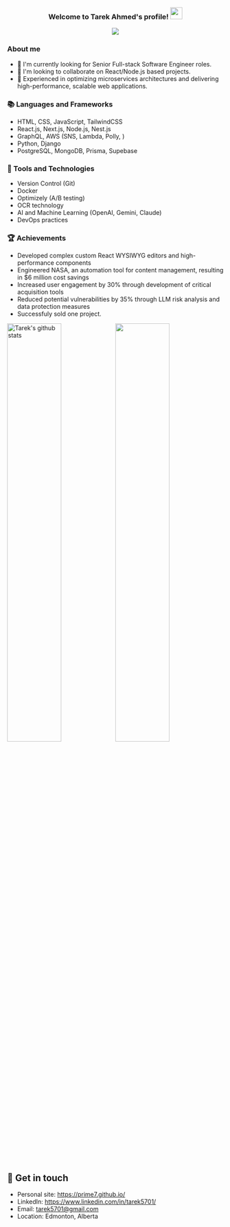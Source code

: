 <h3 align="center">
  Welcome to Tarek Ahmed's profile!
  <img src="https://media.giphy.com/media/hvRJCLFzcasrR4ia7z/giphy.gif" width="28">
</h3>

<!-- Typing SVG by DenverCoder1 - https://github.com/DenverCoder1/readme-typing-svg -->
<p align="center">
  <a href="https://github.com/DenverCoder1/readme-typing-svg"><img src="https://readme-typing-svg.herokuapp.com/?lines=Full-stack%20software%20engineer;React.js%20and%20Node.js%20expert;Always%20learning%20new%20things&font=Fira%20Code&center=true&width=440&height=45&color=f75c7e&vCenter=true&size=22"></a>
</p>

### About me
- 🔭 I'm currently looking for Senior Full-stack Software Engineer roles.
- 👯 I'm looking to collaborate on React/Node.js based projects.
- 🌟 Experienced in optimizing microservices architectures and delivering high-performance, scalable web applications.

### 📚 Languages and Frameworks
- HTML, CSS, JavaScript, TailwindCSS
- React.js, Next.js, Node.js, Nest.js
- GraphQL, AWS (SNS, Lambda, Polly, )
- Python, Django
- PostgreSQL, MongoDB, Prisma, Supebase

### 🔧 Tools and Technologies
- Version Control (Git)
- Docker
- Optimizely (A/B testing)
- OCR technology
- AI and Machine Learning (OpenAI, Gemini, Claude)
- DevOps practices

### 🏆 Achievements
- Developed complex custom React WYSIWYG editors and high-performance components
- Engineered NASA, an automation tool for content management, resulting in $6 million cost savings
- Increased user engagement by 30% through development of critical acquisition tools
- Reduced potential vulnerabilities by 35% through LLM risk analysis and data protection measures
- Successfuly sold one project.

<img src="https://github-readme-stats.vercel.app/api?username=prime7&count_private=true&&show_icons=true&count_private=true" alt="Tarek's github stats" width="50%" /><img src="https://github-readme-streak-stats.herokuapp.com/?user=prime7&theme=dark" width="50%" />

## 🔗 Get in touch
- Personal site: https://prime7.github.io/
- LinkedIn: https://www.linkedin.com/in/tarek5701/
- Email: tarek5701@gmail.com
- Location: Edmonton, Alberta
